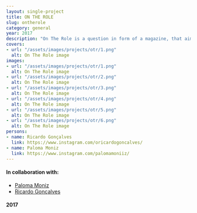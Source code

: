 ```yaml
---
layout: single-project
title: ON THE ROLE
slug: ontherole
category: general
year: 2017
description: "On The Role is a question in form of a magazine, that aims to provoque discussion around the role of men in feminist day to day struggles. With the more recent growth of the feminist movement it is mandatory that all individuals should consider it as well as be considered by it. Achieving through this, emancipation of all human beings."
covers:
- url: "/assets/images/projects/otr/1.png"
  alt: On The Role image
images:
- url: "/assets/images/projects/otr/1.png"
  alt: On The Role image
- url: "/assets/images/projects/otr/2.png"
  alt: On The Role image
- url: "/assets/images/projects/otr/3.png"
  alt: On The Role image
- url: "/assets/images/projects/otr/4.png"
  alt: On The Role image
- url: "/assets/images/projects/otr/5.png"
  alt: On The Role image
- url: "/assets/images/projects/otr/6.png"
  alt: On The Role image
persons:
- name: Ricardo Gonçalves
  link: https://www.instagram.com/oricardogoncalves/
- name: Paloma Moniz
  link: https://www.instagram.com/palomamoniiz/
---
```

<footer>
    <h4>In collaboration with:</h4>
    <ul>
        <li><a href="https://www.instagram.com/palomamoniiz/" target="_blank">Paloma Moniz</a></li>
        <li><a href="https://www.instagram.com/oricardogoncalves/" target="_blank">Ricardo Gonçalves</a></li>
    </ul>
    <h4>2017</h4>
</footer>